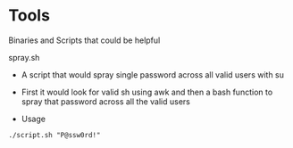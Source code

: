 # Tools
Binaries and Scripts that could be helpful

spray.sh
* A script that would spray single password across all valid users with su
* First it would look for valid sh using awk and then a bash function to spray that password across all the valid users 

* Usage
```
./script.sh "P@ssw0rd!"
```

